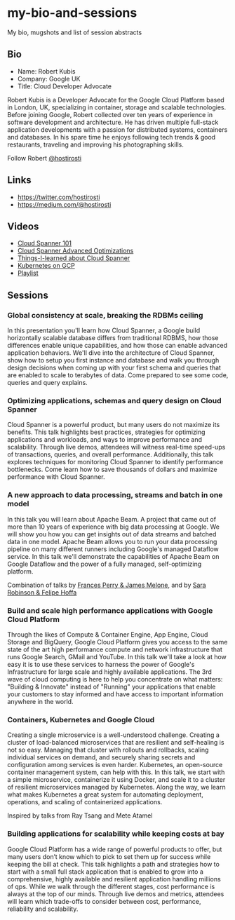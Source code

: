 # my-bio-and-sessions
My bio, mugshots and list of session abstracts

## Bio
- Name: Robert Kubis
- Company: Google UK
- Title: Cloud Developer Advocate

Robert Kubis is a Developer Advocate for the Google Cloud Platform based in London, UK, specializing in container, storage and scalable technologies. Before joining Google, Robert collected over ten years of experience in software development and architecture. He has driven multiple full-stack application developments with a passion for distributed systems, containers and databases. In his spare time he enjoys following tech trends & good restaurants, traveling and improving his photographing skills.

Follow Robert [@hostirosti](https://twitter.com/hostirosti)

## Links
- https://twitter.com/hostirosti
- https://medium.com/@hostirosti

## Videos
- [Cloud Spanner 101](https://www.youtube.com/watch?v=iKQhPwbzzxU)
- [Cloud Spanner Advanced Optimizations](https://www.youtube.com/watch?v=DxrdatA_ULk)
- [Things-I-learned about Cloud Spanner](https://www.youtube.com/playlist?list=PLIivdWyY5sqK87Hn6lWpLiJCvcaNaQSBg)
- [Kubernetes on GCP](https://www.youtube.com/watch?v=mhYJ1AX4dG4)
- [Playlist](https://www.youtube.com/playlist?list=PLEAxzT1cqvCw_nMo7PmrmP9GS3Wr9UnoZ)

## Sessions

### Global consistency at scale, breaking the RDBMs ceiling

In this presentation you'll learn how Cloud Spanner, a Google build horizontally scalable database differs from traditional RDBMS, how those differences enable unique capabilities, and how those can enable advanced application behaviors. We'll dive into the architecture of Cloud Spanner, show how to setup you first instance and database and walk you through design decisions when coming up with your first schema and queries that are enabled to scale to terabytes of data. Come prepared to see some code, queries and query explains.

### Optimizing applications, schemas and query design on Cloud Spanner

Cloud Spanner is a powerful product, but many users do not maximize its benefits. This talk highlights best practices, strategies for optimizing applications and workloads, and ways to improve performance and scalability. Through live demos, attendees will witness real-time speed-ups of transactions, queries, and overall performance. Additionally, this talk explores techniques for monitoring Cloud Spanner to identify performance bottlenecks. Come learn how to save thousands of dollars and maximize performance with Cloud Spanner.

### A new approach to data processing, streams and batch in one model

In this talk you will learn about Apache Beam. A project that came out of more than 10 years of experience with big data processing at Google. We will show you how you can get insights out of data streams and batched data in one model. Apache Beam allows you to run your data processing pipeline on many different runners including Google's managed Dataflow service. In this talk we'll demonstrate the capabilities of Apache Beam on Google Dataflow and the power of a fully managed, self-optimizing platform.

Combination of talks by [Frances Perry & James Melone](https://www.youtube.com/watch?v=mJ5lNaLX5Bg), and by [Sara Robinson & Felipe Hoffa](https://www.youtube.com/watch?v=4ifC_6AVkUw)

### Build and scale high performance applications with Google Cloud Platform

Through the likes of Compute & Container Engine, App Engine, Cloud Storage and BigQuery, Google Cloud Platform gives you access to the same state of the art high performance compute and network infrastructure that runs Google Search, GMail and YouTube. In this talk we'll take a look at how easy it is to use these services to harness the power of Google's Infrastructure for large scale and highly available applications. The 3rd wave of cloud computing is here to help you concentrate on what matters: "Building & Innovate" instead of "Running" your applications that enable your customers to stay informed and have access to important information anywhere in the world.

### Containers, Kubernetes and Google Cloud

Creating a single microservice is a well-understood challenge. Creating a cluster of load-balanced microservices that are resilient and self-healing is not so easy. Managing that cluster with rollouts and rollbacks, scaling individual services on demand, and securely sharing secrets and configuration among services is even harder. Kubernetes, an open-source container management system, can help with this. In this talk, we start with a simple microservice, containerize it using Docker, and scale it to a cluster of resilient microservices managed by Kubernetes. Along the way, we learn what makes Kubernetes a great system for automating deployment, operations, and scaling of containerized applications.

Inspired by talks from Ray Tsang and Mete Atamel

### Building applications for scalability while keeping costs at bay

Google Cloud Platform has a wide range of powerful products to offer, but many users don’t know which to pick to set them up for success while keeping the bill at check. This talk highlights a path and strategies how to start with a small full stack application that is enabled to grow into a comprehensive, highly available and resilient application handling millions of qps. While we walk through the different stages, cost performance is always at the top of our minds. Through live demos and metrics, attendees will learn which trade-offs to consider between cost, performance, reliability and scalability.


